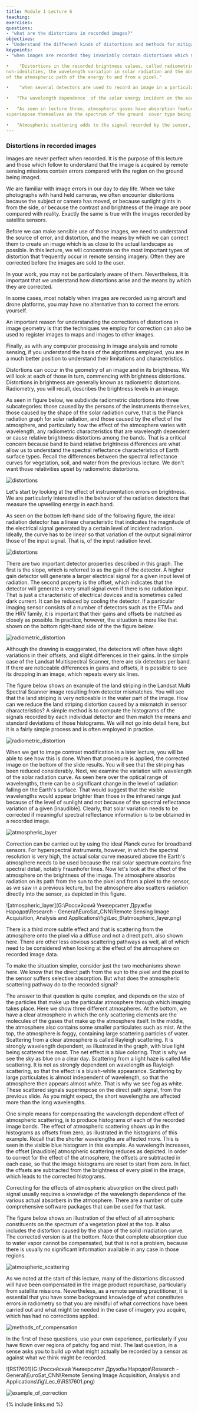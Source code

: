 ```yaml
---
title: Module 1 Lecture 6
teaching: 
exercises: 
questions:
- "what are the distortions in recorded images?"
objectives:
- "Understand the different kinds of distortions and methods for mitigating their effects. "
keypoints:
- "when images are recorded they invariably contain distortions which must be corrected."

•    "Distortions in the recorded brightness values, called radiometric distortion, can result from sensor
non-idealities, the wavelength variation in solar radiation and the absorbing and scattering behaviour
of the atmospheric path of the energy to and from a pixel."

•    "when several detectors are used to record an image in a particular waveband (i.e. one image channel or band) mismatches in their input-output characteristics can lead to transverse or longitudinal line striping."

•   "The wavelength dependence  of the solar energy incident on the earth's surface is described by Planck's radiation law.  The dependence  is particularly strong from the visible to the reflected infrared range."

•   "As seen in lecture three, atmospheric gases have absorption features at specific wavelengths.  They will
superimpose themselves on the spectrum of the ground  cover type being imaged."

•   "Atmospheric scattering adds to the signal recorded by the sensor, and should be removed."
---
```


### Distortions in recorded images

Images are never perfect when recorded. It is the purpose of this lecture and those which follow to understand that the image is acquired by remote sensing missions contain errors compared with the region on the ground being imaged. 

We are familiar with image errors in our day to day life. When we take photographs with hand held cameras, we often encounter distortions because the subject or camera has moved, or because sunlight glints in from the side, or because the contrast and brightness of the image are poor compared with reality. Exactly the same is true with the images recorded by satellite sensors. 

Before we can make sensible use of those images, we need to understand the source of error, and distortion, and the means by which we can correct them to create an image which is as close to the actual landscape as possible. In this lecture, we will concentrate on the most important types of distortion that frequently occur in remote sensing imagery. Often they are corrected before the images are sold to the user. 

In your work, you may not be particularly aware of them. Nevertheless, it is important that we understand how distortions arise and the means by which they are corrected. 

In some cases, most notably when images are recorded using aircraft and drone platforms, you may have no alternative than to correct the errors yourself. 

An important reason for understanding the corrections of distortions in image geometry is that the techniques we employ for correction can also be used to register images to maps and images to other images. 

Finally, as with any computer processing in image analysis and remote sensing, if you understand the basis of the algorithms employed, you are in a much better position to understand their limitations and characteristics. 

Distortions can occur in the geometry of an image and in its brightness. We will look at each of those in turn, commencing with brightness distortions. Distortions in brightness are generally known as radiometric distortions. Radiometry, you will recall, describes the brightness levels in an image. 

As seen in figure below, we subdivide radiometric distortions into three subcategories: those caused by the persons of the instruments themselves, those caused by the shape of the solar radiation curve, that is the Planck radiation graph for solar radiation, and those caused by the effect of the atmosphere, and particularly how the effect of the atmosphere varies with wavelength, any radiometric characteristics that are wavelength dependent or cause relative brightness distortions among the bands. That is a critical concern because band to band relative brightness differences are what allow us to understand the spectral reflectance characteristics of Earth surface types. Recall the differences between the spectral reflectance curves for vegetation, soil, and water from the previous lecture. We don't want those relativities upset by radiometric distortions. 

![distortions](..\fig\Lec_6\distortions.gif)

Let's start by looking at the effect of instrumentation errors on brightness. We are particularly interested in the behavior of the radiation detectors that measure the upwelling energy in each band. 

As seen on the bottom left-hand side of the following figure, the ideal radiation detector has a linear characteristic that indicates the magnitude of the electrical signal generated by a certain level of incident radiation. Ideally, the curve has to be linear so that variation of the output signal mirror those of the input signal. That is, of the input radiation level. 

![distortions](..\fig\Lec_6\distortions.png)

There are two important detector properties described in this graph. The first is the slope, which is referred to as the gain of the detector. A higher gain detector will generate a larger electrical signal for a given input level of radiation. The second property is the offset, which indicates that the detector will generate a very small signal even if there is no radiation input. That is just a characteristic of electrical devices and is sometimes called dark current. It can be reduced by cooling the detector. If a particular imaging sensor consists of a number of detectors such as the ETM+ and the HRV family, it is important that their gains and offsets be matched as closely as possible. In practice, however, the situation is more like that shown on the bottom right-hand side of the the figure below.

![radiometric_distortion](..\fig\Lec_6\radiometric_distortion.gif)





Although the drawing is exaggerated, the detectors will often have slight variations in their offsets, and slight differences in their gains. In the simple case of the Landsat Multispectral Scanner, there are six detectors per band. If there are noticeable differences in gains and offsets, it is possible to see its dropping in an image, which repeats every six lines. 

The figure below shows an example of the land striping in the Landsat Multi Spectral Scanner image resulting from detector mismatches. You will see that the land striping is very noticeable in the water part of the image. How can we reduce the land striping distortion caused by a mismatch in sensor characteristics? A simple method is to compute the histograms of the signals recorded by each individual detector and then match the means and standard deviations of those histograms. We will not go into detail here, but it is a fairly simple process and is often employed in practice. 

![radiometric_distortion](..\fig\Lec_6\radiometric_distortion.png)

When we get to image contrast modification in a later lecture, you will be able to see how this is done. When that procedure is applied, the corrected image on the bottom of the slide results. You will see that the striping has been reduced considerably. Next, we examine the variation with wavelength of the solar radiation curve. As seen here over the optical range of wavelengths, there can be a significant change in the level of radiation falling on the Earth's surface. That would suggest that the visible wavelengths would appear brighter than those in the infrared range just because of the level of sunlight and not because of the spectral reflectance variation of a given [inaudible]. Clearly, that solar variation needs to be corrected if meaningful spectral reflectance information is to be obtained in a recorded image. 

![atmospheric_layer](..\fig\Lec_6\atmospheric_layer.gif)

Correction can be carried out by using the ideal Planck curve for broadband sensors. For hyperspectral instruments, however, in which the spectral resolution is very high, the actual solar curve measured above the Earth's atmosphere needs to be used because the real solar spectrum contains fine spectral detail, notably Fraunhofer lines. Now let's look at the effect of the atmosphere on the brightness of the image. The atmosphere absorbs radiation on its path from the sun to the pixel and from a pixel to the sensor, as we saw in a previous lecture, but the atmosphere also scatters radiation directly into the sensor, as depicted in this figure. 

![atmospheric_layer](G:\Российский Университет Дружбы Народов\Research - General\EuroSat_CNN\Remote Sensing Image Acquisition, Analysis and Applications\fig\Lec_6\atmospheric_layer.png)

There is a third more subtle effect and that is scattering from the atmosphere onto the pixel via a diffuse and not a direct path, also shown here. There are other less obvious scattering pathways as well, all of which need to be considered when looking at the effect of the atmosphere on recorded image data. 

To make the situation simpler, consider just the two mechanisms shown here. We know that the direct path from the sun to the pixel and the pixel to the sensor suffers selective absorption. But what does the atmospheric scattering pathway do to the recorded signal? 

The answer to that question is quite complex, and depends on the size of the particles that make up the particular atmosphere through which imaging takes place. Here we show three different atmospheres. At the bottom, we have a clear atmosphere in which the only scattering elements are the molecules of the gases that make up the atmosphere itself. In the middle, the atmosphere also contains some smaller particulates such as mist. At the top, the atmosphere is foggy, containing large scattering particles of water. Scattering from a clear atmosphere is called Rayleigh scattering. It is strongly wavelength dependent, as illustrated in the graph, with blue light being scattered the most. The net effect is a blue coloring. That is why we see the sky as blue on a clear day. Scattering from a light haze is called Mie scattering. It is not as strongly dependent on wavelength as Rayleigh scattering, so that the effect is a bluish-white appearance. Scattering by large particulates is almost independent of wavelength, so that the atmosphere then appears almost white. That is why we see fog as white. These scattered signals superimpose on the direct path signal, from the previous slide. As you might expect, the short wavelengths are affected more than the long wavelengths. 

One simple means for compensating the wavelength dependent effect of atmospheric scattering, is to produce histograms of each of the recorded image bands. The effect of atmospheric scattering shows up in the histograms as offsets from zero, as illustrated in the histograms of this example. Recall that the shorter wavelengths are affected more. This is seen in the visible blue histogram in this example. As wavelength increases, the offset [inaudible] atmospheric scattering reduces as depicted. In order to correct for the effect of the atmosphere, the offsets are subtracted in each case, so that the image histograms are reset to start from zero. In fact, the offsets are subtracted from the brightness of every pixel in the image, which leads to the corrected histograms. 

Correcting for the effects of atmospheric absorption on the direct path signal usually requires a knowledge of the wavelength dependence of the various actual absorbers in the atmosphere. There are a number of quite comprehensive software packages that can be used for that task. 

The figure below shows an illustration of the effect of all atmospheric constituents on the spectrum of a vegetation pixel at the top. It also includes the distortion caused by the shape of the solid irradiation curve. The corrected version is at the bottom. Note that complete absorption due to water vapor cannot be compensated, but that is not a problem, because there is usually no significant information available in any case in those regions. 





![atmospheric_scattering](..\fig\Lec_6\atmospheric_scattering.gif)



As we noted at the start of this lecture, many of the distortions discussed will have been compensated in the image product repurchase, particularly from satellite missions. Nevertheless, as a remote sensing practitioner, it is essential that you have some background knowledge of what constitutes errors in radiometry so that you are mindful of what corrections have been carried out and what might be needed in the case of imagery you acquire, which has had no corrections applied.

 ![methods_of_compensation](..\fig\Lec_6\methods_of_compensation.gif)

In the first of these questions, use your own experience, particularly if you have flown over regions of patchy fog and mist. The last question, in a sense asks you to build up what might actually be recorded by a sensor as against what we think might be recorded. 

![RS17601](G:\Российский Университет Дружбы Народов\Research - General\EuroSat_CNN\Remote Sensing Image Acquisition, Analysis and Applications\fig\Lec_6\RS17601.png)

![example_of_correction](..\fig\Lec_6\example_of_correction.gif)

{% include links.md %}
